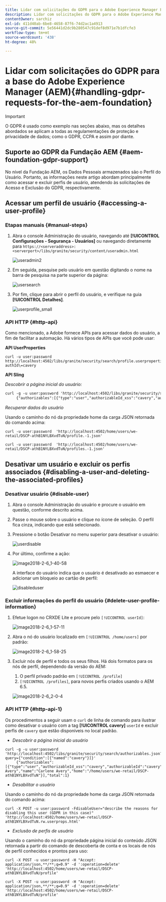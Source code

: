```yaml
---
title: Lidar com solicitações do GDPR para o Adobe Experience Manager Foundation
description: Lidar com solicitações do GDPR para o Adobe Experience Manager Foundation
contentOwner: sarchiz
exl-id: 411d40ab-6be8-4658-87f6-74d2ac1a4913
source-git-commit: 5e56441d2dc9b280547c91def8d971e7b1dfcfe3
workflow-type: tm+mt
source-wordcount: '438'
ht-degree: 48%

---
```


# Lidar com solicitações do GDPR para a base do Adobe Experience Manager (AEM){#handling-gdpr-requests-for-the-aem-foundation}

>[!IMPORTANT]
>
>O GDPR é usado como exemplo nas seções abaixo, mas os detalhes abordados se aplicam a todas as regulamentações de proteção e privacidade de dados; como o GDPR, CCPA e assim por diante.

## Suporte ao GDPR da Fundação AEM {#aem-foundation-gdpr-support}

No nível da Fundação AEM, os Dados Pessoais armazenados são o Perfil do Usuário. Portanto, as informações neste artigo abordam principalmente como acessar e excluir perfis de usuário, atendendo às solicitações de Acesso e Exclusão do GDPR, respectivamente.

## Acessar um perfil de usuário {#accessing-a-user-profile}

### Etapas manuais {#manual-steps}

1. Abra o console Administração do usuário, navegando até **[!UICONTROL Configurações - Segurança - Usuários]** ou navegando diretamente para `https://<serveraddress>:<serverport>/libs/granite/security/content/useradmin.html`

   ![useradmin2](assets/useradmin2.png)

1. Em seguida, pesquise pelo usuário em questão digitando o nome na barra de pesquisa na parte superior da página:

   ![usersearch](assets/usersearch.png)

1. Por fim, clique para abrir o perfil do usuário, e verifique na guia **[!UICONTROL Detalhes]**.

   ![userprofile_small](assets/userprofile_small.png)

### API HTTP {#http-api}

Como mencionado, a Adobe fornece APIs para acessar dados do usuário, a fim de facilitar a automação. Há vários tipos de APIs que você pode usar:

**API UserProperties**

```shell
curl -u user:password http://localhost:4502/libs/granite/security/search/profile.userproperties.json\?authId\=cavery
```

**API Sling**

*Descobrir a página inicial do usuário:*

```xml
curl -g -u user:password 'http://localhost:4502/libs/granite/security/search/authorizables.json?query={"condition":[{"named":"cavery"}]}'
     {"authorizables":[{"type":"user","authorizableId_xss":"cavery","authorizableId":"cavery","name_xss":"Carlene Avery","name":"Carlene Avery","home":"/home/users/we-retail/DSCP-athB1NYLBXvdTuN"}],"total":1}
```

*Recuperar dados do usuário*

Usando o caminho do nó da propriedade home da carga JSON retornada do comando acima:

```shell
curl -u user:password  'http://localhost:4502/home/users/we-retail/DSCP-athB1NYLBXvdTuN/profile.-1.json'
```

```shell
curl -u user:password  'http://localhost:4502/home/users/we-retail/DSCP-athB1NYLBXvdTuN/profiles.-1.json'
```

## Desativar um usuário e excluir os perfis associados {#disabling-a-user-and-deleting-the-associated-profiles}

### Desativar usuário {#disable-user}

1. Abra o console Administração do usuário e procure o usuário em questão, conforme descrito acima.
1. Passe o mouse sobre o usuário e clique no ícone de seleção. O perfil fica cinza, indicando que está selecionado.

1. Pressione o botão Desativar no menu superior para desativar o usuário:

   ![userdisable](assets/userdisable.png)

1. Por último, confirme a ação:

   ![image2018-2-6_1-40-58](assets/image2018-2-6_1-40-58.png)

   A interface do usuário indica que o usuário é desativado ao esmaecer e adicionar um bloqueio ao cartão de perfil:

   ![disableduser](assets/disableduser.png)

### Excluir informações do perfil do usuário {#delete-user-profile-information}

1. Efetue logon no CRXDE Lite e procure pelo `[!UICONTROL userId]`:

   ![image2018-2-6_1-57-11](assets/image2018-2-6_1-57-11.png)

1. Abra o nó do usuário localizado em `[!UICONTROL /home/users]` por padrão:

   ![image2018-2-6_1-58-25](assets/image2018-2-6_1-58-25.png)

1. Excluir nós de perfil e todos os seus filhos. Há dois formatos para os nós de perfil, dependendo da versão do AEM:

   1. O perfil privado padrão em `[!UICONTROL /profile]`
   1. `[!UICONTROL /profiles]`, para novos perfis criados usando o AEM 6.5.

   ![image2018-2-6_2-0-4](assets/image2018-2-6_2-0-4.png)

### API HTTP {#http-api-1}

Os procedimentos a seguir usam o `curl` de linha de comando para ilustrar como desativar o usuário com a tag **[!UICONTROL cavery]** `userId` e excluir perfis de `cavery` que estão disponíveis no local padrão.

* *Descobrir a página inicial do usuário*

```shell
curl -g -u user:password 'http://localhost:4502/libs/granite/security/search/authorizables.json?query={"condition":[{"named":"cavery"}]}'
     {"authorizables":[{"type":"user","authorizableId_xss":"cavery","authorizableId":"cavery","name_xss":"Carlene Avery","name":"Carlene Avery","home":"/home/users/we-retail/DSCP-athB1NYLBXvdTuN"}],"total":1}
```

* *Desabilitar o usuário*

Usando o caminho do nó da propriedade home da carga JSON retornada do comando acima:

```shell
curl -X POST -u user:password -FdisableUser="describe the reasons for disabling this user (GDPR in this case)" 'http://localhost:4502/home/users/we-retail/DSCP-athB1NYLBXvdTuN.rw.userprops.html'
```

* *Exclusão de perfis de usuário*

Usando o caminho do nó da propriedade página inicial do conteúdo JSON retornada a partir do comando de descoberta de conta e os locais de nós de perfil conhecidos e prontos para uso:

```shell
curl -X POST -u user:password -H "Accept: application/json,**/**;q=0.9" -d ':operation=delete' 'http://localhost:4502/home/users/we-retail/DSCP-athB1NYLBXvdTuN/profile'
```

```shell
curl -X POST -u user:password -H "Accept: application/json,**/**;q=0.9" -d ':operation=delete' 'http://localhost:4502/home/users/we-retail/DSCP-athB1NYLBXvdTuN/profile'
```
